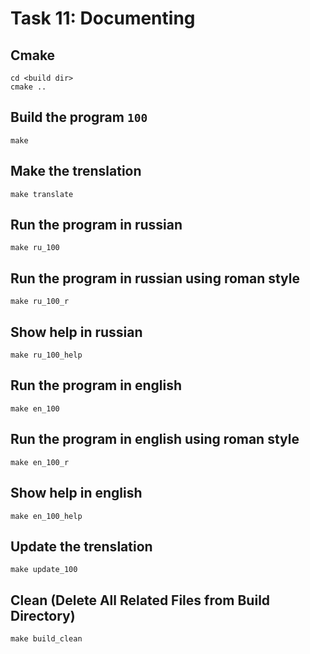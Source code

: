 # Task 11: Documenting

## Cmake
```
cd <build dir>
cmake ..
```

## Build the program `100`
```
make
```  

## Make the trenslation
```
make translate
```  

## Run the program in russian
```
make ru_100
```  

## Run the program in russian using roman style
```
make ru_100_r
```  

## Show help in russian
```
make ru_100_help
```  

## Run the program in english
```
make en_100
```  

## Run the program in english using roman style
```
make en_100_r
```  

## Show help in english
```
make en_100_help
```  

## Update the trenslation
```
make update_100
```  

## Clean (Delete All Related Files from  Build Directory)
```
make build_clean
```